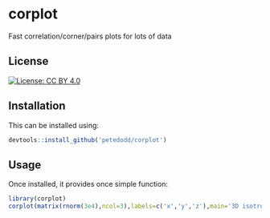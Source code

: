 # corplot
Fast correlation/corner/pairs plots for lots of data


## License

[![License: CC BY 4.0](https://img.shields.io/badge/License-CC_BY_4.0-lightgrey.svg)](https://creativecommons.org/licenses/by/4.0/)

## Installation

This can be installed using:

```R
devtools::install_github('petedodd/corplot')
```

## Usage ##

Once installed, it provides once simple function:

```R
library(corplot)
corplot(matrix(rnorm(3e4),ncol=3),labels=c('x','y','z'),main='3D isotropic Gaussian')
```
